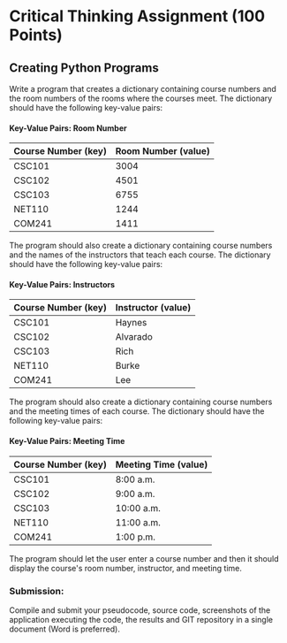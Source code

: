 # Critical Thinking Assignment (100 Points)
## Creating Python Programs
Write a program that creates a dictionary containing course numbers and the room numbers of the rooms where the courses meet. The dictionary should have the following key-value pairs:

#### Key-Value Pairs: Room Number
| Course Number (key)| Room Number (value) |
|--------------------|----------------------|
| CSC101             | 3004            |
| CSC102 | 4501 |
| CSC103 | 6755 |
| NET110 | 1244 |
| COM241 | 1411 |

The program should also create a dictionary containing course numbers and the names of the instructors that teach each course. The dictionary should have the following key-value pairs:

#### Key-Value Pairs: Instructors
| Course Number (key)| Instructor (value) |
|--------------------|----------------------|
| CSC101             | Haynes            |
| CSC102 | Alvarado |
| CSC103 | Rich |
| NET110 | Burke |
| COM241 | Lee |

The program should also create a dictionary containing course numbers and the meeting times of each course. The dictionary should have the following key-value pairs:

#### Key-Value Pairs: Meeting Time
| Course Number (key)| Meeting Time (value) |
|--------------------|----------------------|
| CSC101             | 8:00 a.m.            |
| CSC102 | 9:00 a.m. |
| CSC103 | 10:00 a.m. |
| NET110 | 11:00 a.m. |
| COM241 | 1:00 p.m. |

The program should let the user enter a course number and then it should display the course's room number, instructor, and meeting time.

### Submission:

Compile and submit your pseudocode, source code, screenshots of the application executing the code, the results and GIT repository in a single document (Word is preferred).
